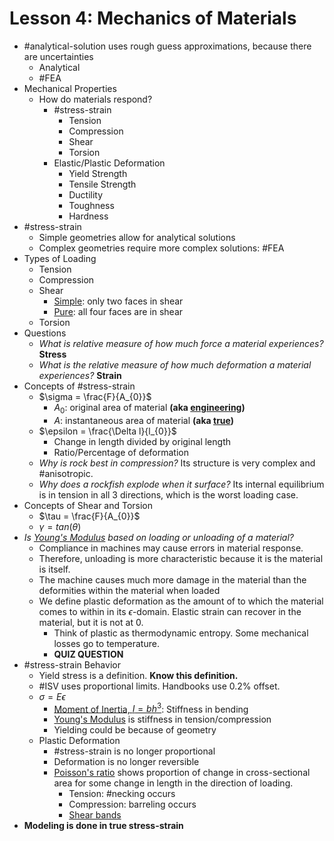 # Lesson 4: Mechanics of Materials

- #analytical-solution uses rough guess approximations, because there are uncertainties
  - Analytical
  - #FEA
- Mechanical Properties
  - How do materials respond?
    - #stress-strain
      - Tension
      - Compression
      - Shear
      - Torsion
    - Elastic/Plastic Deformation
      - Yield Strength
      - Tensile Strength
      - Ductility
      - Toughness
      - Hardness
- #stress-strain
  - Simple geometries allow for analytical solutions
  - Complex geometries require more complex solutions: #FEA
- Types of Loading
  - Tension
  - Compression
  - Shear
    - [Simple](simple-shear.md): only two faces in shear
    - [Pure](pure-shear.md): all four faces are in shear
  - Torsion
- Questions
  - _What is relative measure of how much force a material experiences?_ **Stress**
  - _What is the relative measure of how much deformation a material experiences?_ **Strain**
- Concepts of #stress-strain
  - $\sigma = \frac{F}{A_{0}}$ 
    - $A_{0}$: original area of material **(aka [engineering](../engr-727-001-advanced-mechanics-of-materials/engineering-stress.md))**
    - $A$: instantaneous area of material **(aka [true](../engr-727-001-advanced-mechanics-of-materials/true-stress.md))**
  - $\epsilon = \frac{\Delta l}{l_{0}}$
    - Change in length divided by original length
    - Ratio/Percentage of deformation
  - _Why is rock best in compression?_ Its structure is very complex and #anisotropic.
  - _Why does a rockfish explode when it surface?_ Its internal equilibrium is in tension in all 3 directions, which is the worst loading case.
- Concepts of Shear and Torsion
  - $\tau = \frac{F}{A_{0}}$
  - $\gamma = tan(\theta)$
- _Is [Young's Modulus](youngs-modulus.md) based on loading or unloading of a material?_
  - Compliance in machines may cause errors in material response.
  - Therefore, unloading is more characteristic because it is the material is itself.
  - The machine causes much more damage in the material than the deformities within the material when loaded
  - We define plastic deformation as the amount of to which the material comes to within in its $\epsilon$-domain. Elastic strain can recover in the material, but it is not at 0.
    - Think of plastic as thermodynamic entropy. Some mechanical losses go to temperature.
    - **QUIZ QUESTION**
- #stress-strain Behavior
  - Yield stress is a definition. **Know this definition.**
  - #ISV uses proportional limits. Handbooks use 0.2% offset.
  - $\sigma = E\epsilon$ 
    - [Moment of Inertia, $I = bh^{3}$](moment-of-inertia.md): Stiffness in bending
    - [Young's Modulus](youngs-modulus.md) is stiffness in tension/compression
    - Yielding could be because of geometry
  - Plastic Deformation
    - #stress-strain is no longer proportional
    - Deformation is no longer reversible
    - [Poisson's ratio](../engr-727-001-advanced-mechanics-of-materials/poissons-ratio.md) shows proportion of change in cross-sectional area for some change in length in the direction of loading.
      - Tension: #necking occurs
      - Compression: barreling occurs
      - [Shear bands](shear-bands.md)
- **Modeling is done in true stress-strain**